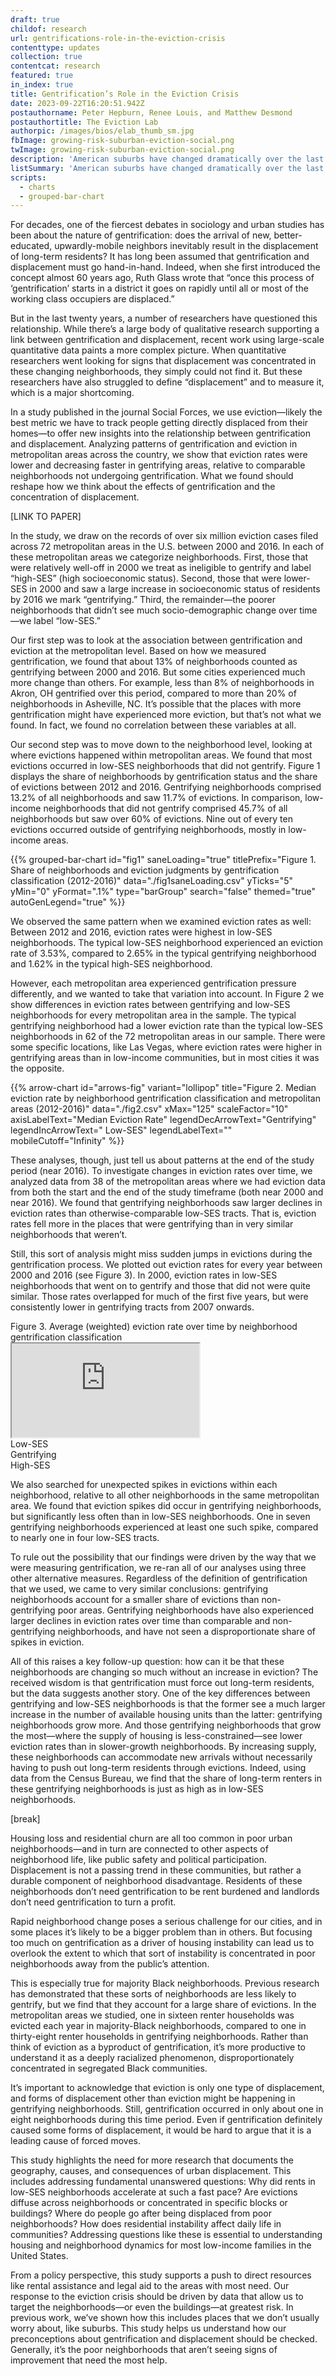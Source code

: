 ```yaml
---
draft: true
childof: research
url: gentrifications-role-in-the-eviction-crisis
contenttype: updates
collection: true
contentcat: research
featured: true
in_index: true
title: Gentrification’s Role in the Eviction Crisis
date: 2023-09-22T16:20:51.942Z
postauthorname: Peter Hepburn, Renee Louis, and Matthew Desmond
postauthortitle: The Eviction Lab
authorpic: /images/bios/elab_thumb_sm.jpg
fbImage: growing-risk-suburban-eviction-social.png
twImage: growing-risk-suburban-eviction-social.png
description: 'American suburbs have changed dramatically over the last several decades. Over time, they’ve become poorer, more diverse, and the site of a growing share of eviction cases.'
listSummary: 'American suburbs have changed dramatically over the last several decades. Over time, they’ve become poorer, more diverse, and the site of a growing share of eviction cases.'
scripts:
  - charts
  - grouped-bar-chart
---
```

<style>
  #fig3-mfr .chart__bar.mfr_hi {
    fill: var(--c1);
  }
  
  #fig3-mfr .chart__bar.mfr_20 {
    fill: var(--c2);
  }
  
</style>

<span class="dropcap green">F</span>or decades, one of the fiercest debates in sociology and urban studies has been about the nature of gentrification: does the arrival of new, better-educated, upwardly-mobile  neighbors inevitably result in the displacement of long-term residents? It has long been assumed that gentrification and displacement must go hand-in-hand. Indeed, when she first introduced the concept almost 60 years ago,  Ruth Glass wrote that “once this process of ‘gentrification’ starts in a district it goes on rapidly until all or most of the working class occupiers are displaced.”

But in the last twenty years, a number of researchers have questioned this relationship. While there’s a large body of qualitative research supporting a link between gentrification and displacement, recent work using large-scale quantitative data paints a more complex picture. When quantitative researchers went looking for signs that displacement was concentrated in these changing neighborhoods, they simply could not find it. But these researchers have also struggled to define “displacement” and to measure it, which is a major shortcoming.  

In a study published in the journal Social Forces, we use eviction—likely the best metric we have to track people getting directly displaced from their homes—to offer new insights into the relationship between gentrification and displacement. Analyzing patterns of gentrification and eviction in metropolitan areas across the country, we show that eviction rates were lower and decreasing faster in gentrifying areas, relative to comparable neighborhoods not undergoing gentrification. What we found should reshape how we think about the effects of gentrification and the concentration of displacement. 

[LINK TO PAPER]

In the study, we draw on the records of over six million eviction cases filed across 72 metropolitan areas in the U.S. between 2000 and 2016. In each of these metropolitan areas we categorize neighborhoods. First, those that were relatively well-off in 2000 we treat as ineligible to gentrify and label “high-SES” (high socioeconomic status). Second, those that were lower-SES in 2000 and saw a large increase in socioeconomic status of residents by 2016 we mark “gentrifying.” Third, the remainder—the poorer neighborhoods that didn’t see much socio-demographic change over time—we label “low-SES.” 

Our first step was to look at the association between gentrification and eviction at the metropolitan level. Based on how we measured gentrification, we found that about 13% of neighborhoods counted as gentrifying between 2000 and 2016. But some cities experienced much more change than others. For example, less than 8% of neighborhoods in Akron, OH gentrified over this period, compared to more than 20% of neighborhoods in Asheville, NC. It’s possible that the places with more gentrification might have experienced more eviction, but that’s not what we found. In fact, we found no correlation between these variables at all. 

Our second step was to move down to the neighborhood level, looking at where evictions happened within metropolitan areas. We found that most evictions occurred in low-SES neighborhoods that did not gentrify. Figure 1 displays the share of neighborhoods by gentrification status and the share of evictions between 2012 and 2016. Gentrifying neighborhoods comprised 13.2% of all neighborhoods and saw 11.7% of evictions. In comparison, low-income neighborhoods that did not gentrify comprised 45.7% of all neighborhoods but saw over 60% of evictions. Nine out of every ten evictions occurred outside of gentrifying neighborhoods, mostly in low-income areas.

{{% grouped-bar-chart 
  id="fig1" 
  saneLoading="true"
  titlePrefix="Figure 1. Share of neighborhoods and eviction judgments by gentrification classification (2012-2016)" 
  data="./fig1saneLoading.csv" 
  yTicks="5" 
  yMin="0"
  yFormat=".1%" 
  type="barGroup" 
  search="false" 
  themed="true"
  autoGenLegend="true"
%}}

We observed the same pattern when we examined eviction rates as well: Between 2012 and 2016, eviction rates were highest in low-SES neighborhoods. The typical low-SES neighborhood experienced an eviction rate of 3.53%, compared to 2.65% in the typical gentrifying neighborhood and 1.62% in the typical high-SES neighborhood. 

However, each metropolitan area experienced gentrification pressure differently, and we wanted to take that variation into account. In Figure 2 we show differences in eviction rates between gentrifying and low-SES neighborhoods for every metropolitan area in the sample. The typical gentrifying neighborhood had a lower eviction rate than the typical low-SES neighborhoods in 62 of the 72 metropolitan areas in our sample. There were some specific locations, like Las Vegas, where eviction rates were higher in gentrifying areas than in low-income communities, but in most cities it was the opposite.

{{% arrow-chart
  id="arrows-fig"
  variant="lollipop"
  title="Figure 2. Median eviction rate by neighborhood gentrification classification and metropolitan areas (2012-2016)"
  data="./fig2.csv"
  xMax="125"
  scaleFactor="10"
  axisLabelText="Median Eviction Rate"
  legendDecArrowText="Gentrifying"
  legendIncArrowText=" Low-SES"
  legendLabelText=""
  mobileCutoff="Infinity"
%}}

These analyses, though, just tell us about patterns at the end of the study period (near 2016). To investigate changes in eviction rates over time, we analyzed data from 38 of the metropolitan areas where we had eviction data from both the start and the end of the study timeframe (both near 2000 and near 2016). We found that gentrifying neighborhoods saw larger declines in eviction rates than otherwise-comparable low-SES tracts. That is, eviction rates fell more in the places that were gentrifying than in very similar neighborhoods that weren’t.

Still, this sort of analysis might miss sudden jumps in evictions during the gentrification process. We plotted out eviction rates for every year between 2000 and 2016 (see Figure 3). In 2000, eviction rates in low-SES neighborhoods that went on to gentrify and those that did not were quite similar. Those rates overlapped for much of the first five years, but were consistently lower in gentrifying tracts from 2007 onwards. 

<div class="figheader">Figure 3. Average (weighted) eviction rate over time by neighborhood gentrification classification</div>
<iframe class="visual" src="https://blog-fresh--eviction-lab-site.netlify.app/blog/gentrification2/"></iframe>
<div class="legend mb-3">
  <div class="legend-item legend-item--0">
  <div class="legend-item__color"></div>
  <div class="legend-item__label">Low-SES</div>
  </div>
  <div class="legend-item legend-item--1">
  <div class="legend-item__color"></div>
  <div class="legend-item__label">Gentrifying</div>
  </div>
  <div class="legend-item legend-item--2">
  <div class="legend-item__color"></div>
  <div class="legend-item__label eesti--bold">High-SES</div>
  </div>
</div>

We also searched for unexpected spikes in evictions within each neighborhood, relative to all other neighborhoods in the same metropolitan area. We found that eviction spikes did occur in gentrifying neighborhoods, but significantly less often than in low-SES neighborhoods. One in seven gentrifying neighborhoods experienced at least one such spike, compared to nearly one in four low-SES tracts.

To rule out the possibility that our findings were driven by the way that we were measuring gentrification, we re-ran all of our analyses using three other alternative measures. Regardless of the definition of gentrification that we used, we came to very similar conclusions: gentrifying neighborhoods account for a smaller share of evictions than non-gentrifying poor areas. Gentrifying neighborhoods have also experienced larger declines in eviction rates over time than comparable and non-gentrifying neighborhoods, and have not seen a disproportionate share of spikes in eviction.

All of this raises a key follow-up question: how can it be that these neighborhoods are changing so much without an increase in eviction? The received wisdom is that gentrification must force out long-term residents, but the data suggests another story. One of the key differences between gentrifying and low-SES neighborhoods is that the former see a much larger increase in the number of available housing units than the latter: gentrifying neighborhoods grow more. And those gentrifying neighborhoods that grow the most—where the supply of housing is less-constrained—see lower eviction rates than in slower-growth neighborhoods. By increasing supply, these neighborhoods can accommodate new arrivals without necessarily having to push out long-term residents through evictions. Indeed, using data from the Census Bureau, we find that the share of long-term renters in these gentrifying neighborhoods is just as high as in low-SES neighborhoods. 

[break]

Housing loss and residential churn are all too common in poor urban neighborhoods—and in turn are connected to other aspects of neighborhood life, like public safety and political participation. Displacement is not a passing trend in these communities, but rather a durable component of neighborhood disadvantage. Residents of these neighborhoods don’t need gentrification to be rent burdened and landlords don’t need gentrification to turn a profit. 

Rapid neighborhood change poses a serious challenge for our cities, and in some places it’s likely to be a bigger problem than in others. But focusing too much on gentrification as a driver of housing instability can lead us to overlook the extent to which that sort of instability is concentrated in poor neighborhoods away from the public’s attention.

This is especially true for majority Black neighborhoods. Previous research has demonstrated that these sorts of neighborhoods are less likely to gentrify, but we find that they account for a large share of evictions. In the metropolitan areas we studied, one in sixteen renter households was evicted each year in majority-Black neighborhoods, compared to one in thirty-eight renter households in gentrifying neighborhoods. Rather than think of eviction as a byproduct of gentrification, it’s more productive to understand it as a deeply racialized phenomenon, disproportionately concentrated in segregated Black communities.

It’s important to acknowledge that eviction is only one type of displacement, and forms of displacement other than eviction might be happening in gentrifying neighborhoods. Still, gentrification occurred in only about one in eight neighborhoods during this time period. Even if gentrification definitely caused some forms of displacement, it would be hard to argue that it is a leading cause of forced moves. 

This study highlights the need for more research that documents the geography, causes, and consequences of urban displacement. This includes addressing fundamental unanswered questions: Why did rents in low-SES neighborhoods accelerate at such a fast pace? Are evictions diffuse across neighborhoods or concentrated in specific blocks or buildings? Where do people go after being displaced from poor neighborhoods? How does residential instability affect daily life in communities? Addressing questions like these is essential to understanding housing and neighborhood dynamics for most low-income families in the United States.
 
From a policy perspective, this study supports a push to direct resources like rental assistance and legal aid to the areas with most need. Our response to the eviction crisis should be driven by data that allow us to target the neighborhoods—or even the buildings—at greatest risk. In previous work, we’ve shown how this includes places that we don’t usually worry about, like suburbs. This study helps us understand how our preconceptions about gentrification and displacement should be checked. Generally, it’s the poor neighborhoods that aren’t seeing signs of improvement that need the most help.
